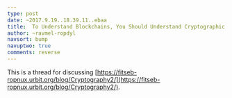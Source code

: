 ```yaml
---
type: post
date: ~2017.9.19..18.39.11..ebaa
title:  To Understand Blockchains, You Should Understand Cryptographic Hashes First (For Normies) from ~fitseb-ropnux
author: ~ravmel-ropdyl
navsort: bump
navuptwo: true
comments: reverse
---
```


This is a thread for discussing [https://fitseb-ropnux.urbit.org/blog/Cryptography2/](https://fitseb-ropnux.urbit.org/blog/Cryptography2/).

